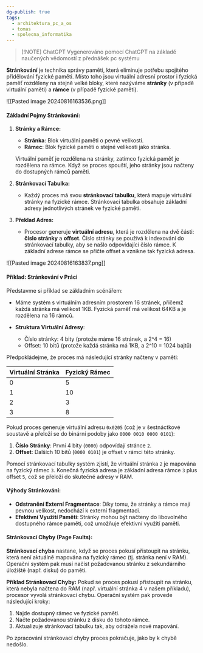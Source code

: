 ```yaml
---
dg-publish: true
tags:
  - architektura_pc_a_os
  - tomas
  - spolecna_informatika
---
```

> [!NOTE] ChatGPT
> Vygenerováno pomocí ChatGPT na základě naučených vědomostí z přednášek pc systému 

**Stránkování** je technika správy paměti, která eliminuje potřebu spojitého přidělování fyzické paměti. Místo toho jsou virtuální adresní prostor i fyzická paměť rozděleny na stejně velké bloky, které nazýváme **stránky** (v případě virtuální paměti) a **rámce** (v případě fyzické paměti).

![[Pasted image 20240816163536.png]]

#### **Základní Pojmy Stránkování:**

1. **Stránky a Rámce:**
   - **Stránka**: Blok virtuální paměti o pevné velikosti.
   - **Rámec**: Blok fyzické paměti o stejné velikosti jako stránka.

   Virtuální paměť je rozdělena na stránky, zatímco fyzická paměť je rozdělena na rámce. Když se proces spouští, jeho stránky jsou načteny do dostupných rámců paměti.

2. **Stránkovací Tabulka:**
   - Každý proces má svou **stránkovací tabulku**, která mapuje virtuální stránky na fyzické rámce. Stránkovací tabulka obsahuje základní adresy jednotlivých stránek ve fyzické paměti.

3. **Překlad Adres:**
   - Procesor generuje **virtuální adresu**, která je rozdělena na dvě části: **číslo stránky** a **offset**. Číslo stránky se používá k indexování do stránkovací tabulky, aby se našlo odpovídající číslo rámce. K základní adrese rámce se přičte offset a vznikne tak fyzická adresa.

![[Pasted image 20240816163837.png]]

#### **Příklad: Stránkování v Práci**

Představme si příklad se základním scénářem:

- Máme systém s virtuálním adresním prostorem 16 stránek, přičemž každá stránka má velikost 1KB. Fyzická paměť má velikost 64KB a je rozdělena na 16 rámců.

- **Struktura Virtuální Adresy**:
  - Číslo stránky: 4 bity (protože máme 16 stránek, a 2^4 = 16)
  - Offset: 10 bitů (protože každá stránka má 1KB, a 2^10 = 1024 bajtů)

Předpokládejme, že proces má následující stránky načteny v paměti:

| Virtuální Stránka | Fyzický Rámec |
|-------------------|---------------|
| 0                 | 5             |
| 1                 | 10            |
| 2                 | 3             |
| 3                 | 8             |

Pokud proces generuje virtuální adresu `0x0205` (což je v šestnáctkové soustavě a přeloží se do binární podoby jako `0000 0010 0000 0101`):

1. **Číslo Stránky**: První 4 bity (`0000`) odpovídají stránce `2`.
2. **Offset**: Dalších 10 bitů (`0000 0101`) je offset v rámci této stránky.

Pomocí stránkovací tabulky systém zjistí, že virtuální stránka `2` je mapována na fyzický rámec `3`. Konečná fyzická adresa je základní adresa rámce `3` plus offset `5`, což se přeloží do skutečné adresy v RAM.

#### **Výhody Stránkování:**

- **Odstranění Externí Fragmentace**: Díky tomu, že stránky a rámce mají pevnou velikost, nedochází k externí fragmentaci.
- **Efektivní Využití Paměti**: Stránky mohou být načteny do libovolného dostupného rámce paměti, což umožňuje efektivní využití paměti.

#### **Stránkovací Chyby (Page Faults):**
**Stránkovací chyba** nastane, když se proces pokusí přistoupit na stránku, která není aktuálně mapována na fyzický rámec (tj. stránka není v RAM). Operační systém pak musí načíst požadovanou stránku z sekundárního úložiště (např. disku) do paměti.

**Příklad Stránkovací Chyby:**
Pokud se proces pokusí přistoupit na stránku, která nebyla načtena do RAM (např. virtuální stránka 4 v našem příkladu), procesor vyvolá stránkovací chybu. Operační systém pak provede následující kroky:
1. Najde dostupný rámec ve fyzické paměti.
2. Načte požadovanou stránku z disku do tohoto rámce.
3. Aktualizuje stránkovací tabulku tak, aby odrážela nové mapování.

Po zpracování stránkovací chyby proces pokračuje, jako by k chybě nedošlo.
